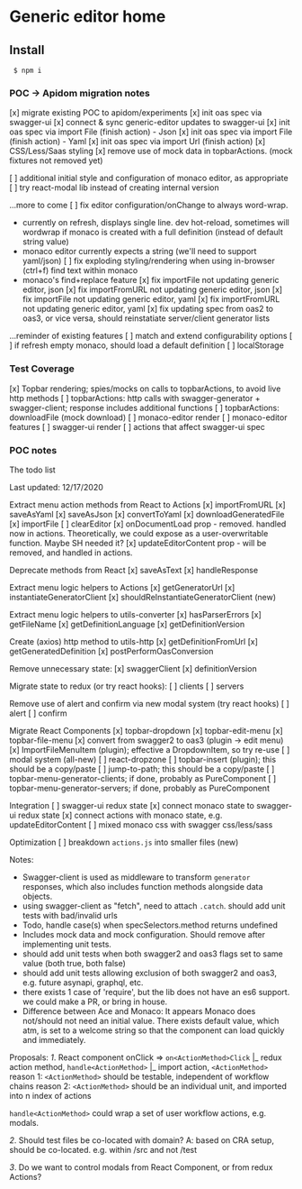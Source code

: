 # Generic editor home

## Install

```shell script
 $ npm i
```

### POC -> Apidom migration notes
[x] migrate existing POC to apidom/experiments
[x] init oas spec via swagger-ui
[x] connect & sync generic-editor updates to swagger-ui
[x] init oas spec via import File (finish action) - Json
[x] init oas spec via import File (finish action) - Yaml
[x] init oas spec via import Url (finish action)
[x] CSS/Less/Saas styling
[x] remove use of mock data in topbarActions. (mock fixtures not removed yet)

[ ] additional initial style and configuration of monaco editor, as appropriate
[ ] try react-modal lib instead of creating internal version

...more to come
[ ] fix editor configuration/onChange to always word-wrap.
  - currently on refresh, displays single line. dev hot-reload, sometimes will wordwrap if monaco is created with a full definition (instead of default string value)
  - monaco editor currently expects a string (we'll need to support yaml/json)
[ ] fix exploding styling/rendering when using in-browser (ctrl+f) find text within monaco
  - monaco's find+replace feature
[x] fix importFile not updating generic editor, json
[x] fix importFromURL not updating generic editor, json
[x] fix importFile not updating generic editor, yaml
[x] fix importFromURL not updating generic editor, yaml
[x] fix updating spec from oas2 to oas3, or vice versa, should reinstatiate server/client generator lists

...reminder of existing features
[ ] match and extend configurability options
[ ] if refresh empty monaco, should load a default definition
[ ] localStorage

### Test Coverage
[x] Topbar rendering; spies/mocks on calls to topbarActions, to avoid live http methods
[ ] topbarActions: http calls with swagger-generator + swagger-client; response includes additional functions
[ ] topbarActions: downloadFile (mock download)
[ ] monaco-editor render
[ ] monaco-editor features
[ ] swagger-ui render
[ ] actions that affect swagger-ui spec

### POC notes

The todo list

Last updated: 12/17/2020

Extract menu action methods from React to Actions
[x] importFromURL
[x] saveAsYaml
[x] saveAsJson
[x] convertToYaml
[x] downloadGeneratedFile
[x] importFile
[ ] clearEditor
[x] onDocumentLoad prop - removed. handled now in actions. Theoretically, we could expose as a user-overwritable function. Maybe SH needed it?
[x] updateEditorContent prop - will be removed, and handled in actions.

Deprecate methods from React
[x] saveAsText
[x] handleResponse

Extract menu logic helpers to Actions
[x] getGeneratorUrl
[x] instantiateGeneratorClient
[x] shouldReInstantiateGeneratorClient (new)

Extract menu logic helpers to utils-converter
[x] hasParserErrors
[x] getFileName
[x] getDefinitionLanguage
[x] getDefinitionVersion

Create (axios) http method to utils-http
[x] getDefinitionFromUrl
[x] getGeneratedDefinition
[x] postPerformOasConversion

Remove unnecessary state:
[x] swaggerClient
[x] definitionVersion

Migrate state to redux (or try react hooks):
[ ] clients
[ ] servers

Remove use of alert and confirm via new modal system (try react hooks)
[ ] alert
[ ] confirm

Migrate React Components
[x] topbar-dropdown
[x] topbar-edit-menu
[x] topbar-file-menu
[x] convert from swagger2 to oas3 (plugin -> edit menu)
[x] ImportFileMenuItem (plugin); effective a DropdownItem, so try re-use
[ ] modal system (all-new)
[ ] react-dropzone
[ ] topbar-insert (plugin); this should be a copy/paste
[ ] jump-to-path; this should be a copy/paste
[ ] topbar-menu-generator-clients; if done, probably as PureComponent
[ ] topbar-menu-generator-servers; if done, probably as PureComponent

Integration
[ ] swagger-ui redux state
[x] connect monaco state to swagger-ui redux state
[x] connect actions with monaco state, e.g. updateEditorContent
[ ] mixed monaco css with swagger css/less/sass

Optimization
[ ] breakdown `actions.js` into smaller files (new)


Notes:
* Swagger-client is used as middleware to transform `generator` responses,
which also includes function methods alongside data objects.
* using swagger-client as "fetch", need to attach `.catch`. should add unit tests with bad/invalid urls
* Todo, handle case(s) when specSelectors.method returns undefined
* Includes mock data and mock configuration. Should remove after implementing unit tests.
* should add unit tests when both swagger2 and oas3 flags set to same value (both true, both false)
* should add unit tests allowing exclusion of both swagger2 and oas3, e.g. future asynapi, graphql, etc.
* there exists 1 case of 'require', but the lib does not have an es6 support. we could make a PR, or bring in house.
* Difference between Ace and Monaco: It appears Monaco does not/should not need an initial value. There exists default value, which atm, is set to a welcome string so that the component can load quickly and immediately.

Proposals:
*1*. React component onClick => `on<ActionMethod>Click`
|_ redux action method, `handle<ActionMethod>`
  |_ import action, `<ActionMethod>`
reason 1: `<ActionMethod>` should be testable, independent of workflow chains
reason 2: `<ActionMethod>` should be an individual unit, and imported into n index of actions

`handle<ActionMethod>` could wrap a set of user workflow actions, e.g. modals.

*2*. Should test files be co-located with domain?
A: based on CRA setup, should be co-located. e.g. within /src and not /test

*3*. Do we want to control modals from React Component, or from redux Actions?
